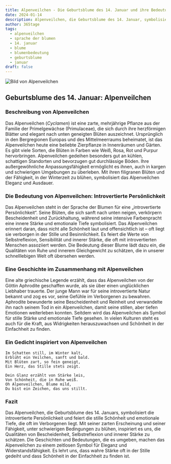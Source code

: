 ```yaml
---
title: Alpenveilchen - Die Geburtsblume des 14. Januar und ihre Bedeutung
date: 2024-01-14
description: Alpenveilchen, die Geburtsblume des 14. Januar, symbolisiert Introvertierte Persönlichkeit. Erfahre mehr über ihre Geschichte, Bedeutung und Symbolik in der Sprache der Blumen.
author: 365tage
tags:
  - alpenveilchen
  - sprache der blumen
  - 14. januar
  - blume
  - blumenbedeutung
  - geburtsblume
  - januar
draft: false
---
```


![Bild von Alpenveilchen](https://cdn.pixabay.com/photo/2014/10/08/17/43/cyclamen-480477_1280.jpg#center)


## Geburtsblume des 14. Januar: Alpenveilchen

### Beschreibung von Alpenveilchen

Das Alpenveilchen (_Cyclamen_) ist eine zarte, mehrjährige Pflanze aus der Familie der Primelgewächse (Primulaceae), die sich durch ihre herzförmigen Blätter und elegant nach unten geneigten Blüten auszeichnet. Ursprünglich in den Bergregionen Europas und des Mittelmeerraums beheimatet, ist das Alpenveilchen heute eine beliebte Zierpflanze in Innenräumen und Gärten. Es gibt viele Sorten, die Blüten in Farben wie Weiß, Rosa, Rot und Purpur hervorbringen. Alpenveilchen gedeihen besonders gut an kühlen, schattigen Standorten und bevorzugen gut durchlässige Böden. Ihre außergewöhnliche Anpassungsfähigkeit ermöglicht es ihnen, auch in kargen und schwierigen Umgebungen zu überleben. Mit ihren filigranen Blüten und der Fähigkeit, in der Winterzeit zu blühen, symbolisiert das Alpenveilchen Eleganz und Ausdauer.

### Die Bedeutung von Alpenveilchen: Introvertierte Persönlichkeit

Das Alpenveilchen steht in der Sprache der Blumen für eine „introvertierte Persönlichkeit“. Seine Blüten, die sich sanft nach unten neigen, verkörpern Bescheidenheit und Zurückhaltung, während seine intensive Farbenpracht eine innere Stärke und emotionale Tiefe symbolisiert. Das Alpenveilchen erinnert daran, dass nicht alle Schönheit laut und offensichtlich ist – oft liegt sie verborgen in der Stille und Besinnlichkeit. Es feiert die Werte von Selbstreflexion, Sensibilität und innerer Stärke, die oft mit introvertierten Menschen assoziiert werden. Die Bedeutung dieser Blume lädt dazu ein, die Qualitäten von Ruhe und innerem Gleichgewicht zu schätzen, die in unserer schnelllebigen Welt oft übersehen werden.

### Eine Geschichte im Zusammenhang mit Alpenveilchen

Eine alte griechische Legende erzählt, dass das Alpenveilchen von der Göttin Aphrodite geschaffen wurde, als sie über einen unglücklichen Liebhaber trauerte. Der junge Mann war für seine introvertierte Natur bekannt und zog es vor, seine Gefühle im Verborgenen zu bewahren. Aphrodite bewunderte seine Bescheidenheit und Reinheit und verwandelte ihn nach seinem Tod in ein Alpenveilchen, damit seine stillen, aber tiefen Emotionen weiterleben konnten. Seitdem wird das Alpenveilchen als Symbol für stille Stärke und emotionale Tiefe gesehen. In vielen Kulturen steht es auch für die Kraft, aus Widrigkeiten herauszuwachsen und Schönheit in der Einfachheit zu finden.

### Ein Gedicht inspiriert von Alpenveilchen

```
Im Schatten still, im Winter kalt,  
Erblüht ein Veilchen, sanft und bald.  
Mit Blüten zart, so fein geneigt,  
Ein Herz, das Stille stets zeigt.  

Dein Glanz erzählt von Stärke leis,  
Von Schönheit, die in Ruhe weiß.  
Oh Alpenveilchen, Blume mild,  
Du bist ein Zeichen, das uns stillt.  
```

### Fazit

Das Alpenveilchen, die Geburtsblume des 14. Januars, symbolisiert die introvertierte Persönlichkeit und feiert die stille Schönheit und emotionale Tiefe, die oft im Verborgenen liegt. Mit seiner zarten Erscheinung und seiner Fähigkeit, unter schwierigen Bedingungen zu blühen, inspiriert es uns, die Qualitäten von Bescheidenheit, Selbstreflexion und innerer Stärke zu schätzen. Die Geschichten und Bedeutungen, die es umgeben, machen das Alpenveilchen zu einem zeitlosen Symbol für Eleganz und Widerstandsfähigkeit. Es lehrt uns, dass wahre Stärke oft in der Stille gedeiht und dass Schönheit in der Einfachheit zu finden ist.